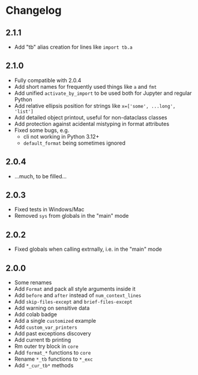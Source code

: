 # Changelog

## 2.1.1
- Add "tb" alias creation for lines like `import tb.a`

## 2.1.0
- Fully compatible with 2.0.4
- Add short names for frequently used things like `a` and `fmt`
- Add unified `activate_by_import` to be used both for Jupyter and regular Python
- Add relative ellipsis position for strings like `x=['some', ...long', 'list']`
- Add detailed object printout, useful for non-dataclass classes
- Add protection against acidental mistyping in format attributes
- Fixed some bugs, e.g.
    - cli not working in Python 3.12+
    - `default_format` being sometimes ignored

## 2.0.4
- ...much, to be filled...

## 2.0.3
- Fixed tests in Windows/Mac
- Removed `sys` from globals in the "main" mode

## 2.0.2
- Fixed globals when calling extrnally, i.e. in the "main" mode

## 2.0.0
- Some renames
- Add `Format` and pack all style arguments inside it
- Add `before` and `after` instead of `num_context_lines`
- Add `skip-files-except` and `brief-files-except`
- Add warning on sensitive data
- Add colab badge
- Add a single `customized` example
- Add `custom_var_printers`
- Add past exceptions discovery
- Add current tb printing
- Rm outer try block in `core`
- Add `format_*` functions to `core`
- Rename `*_tb` functions to `*_exc`
- Add `*_cur_tb*` methods

